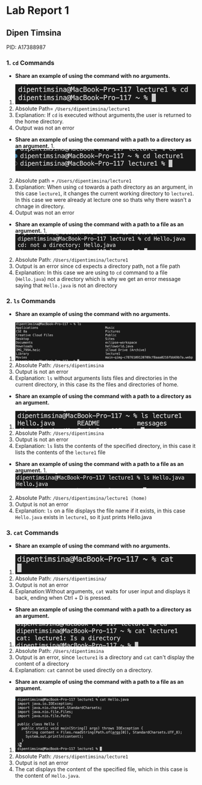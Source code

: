 # Lab Report 1


## Dipen Timsina 
PID: A17388987

### 1. `cd` Commands
+ **Share an example of using the command with no arguments.**
1.  ![Image](CD1.png)
2. Absolute Path= `/Users/dipentimsina/lecture1`
3. Explanation: If `cd` is executed without arguments,the user is returned to the home directory.
4. Output was not an error

+ **Share an example of using the command with a path to a directory as an argument.**
1.![Image](CD2.png)
2. Absolute path = `/Users/dipentimsina/lecture1`
3. Explanation: When using `cd` towards a path directory as an argument, in this case `lecture1`, it changes the current working directory to `lecture1`. In this case we were already at lecture one so thats why there wasn't a chnage in directory. 
4. Output was not an error

+ **Share an example of using the command with a path to a file as an argument.** 
1.![Image](CD3.png)
2. Absolute Path: `/Users/dipentimsina/lecture1`
3. Output is an error since cd expects a directory path, not a file path
4. Explanation: In this case we are using to `cd` command to a file (`Hello.java`) not a directory which is why we get an error message saying that `Hello.java` is not an directory



### 2. `ls` Commands 
+ **Share an example of using the command with no arguments.**
1. ![Image](LS1.png)
2. Absolute Path: `/Users/dipentimsina`
3. Output is not an error
4. Explanation: `ls` without arguments lists files and directories in the current directory, in this case its the files and directories of home.

+ **Share an example of using the command with a path to a directory as an argument.**
1. ![Image](LS2.png)
2. Absolute Path: `/Users/dipentimsina`
3. Output is not an error
4. Explanation: `ls` lists the contents of the specified directory, in this case it lists the contents of the `lecture1` file 

+ **Share an example of using the command with a path to a file as an argument.** 
1.![Image](LS3.png)
2. Absolute Path: `/Users/dipentimsina/lecture1 (home)`
3. Output is not an error
4. Explanation: `ls` on a file displays the file name if it exists, in this case `Hello.java` exists in `lecture1`, so it just prints Hello.java

    


### 3. `cat` Commands 
+ **Share an example of using the command with no arguments.**
1. ![Image](CAT1.png)
2. Absolute Path: `/Users/dipentimsina/`
3. Output is not an error
4. Explanation:Without arguments, `cat` waits for user input and displays it back, ending when Ctrl + D is pressed.

+ **Share an example of using the command with a path to a directory as an argument.**
1. ![Image](CAT2.png)
2. Absolute Path: `/Users/dipentimsina`
3. Output is an error, since `lecture1` is a directory and `cat` can't display the content of a directory 
4. Explanation: `cat` cannot be used directly on a directory.

+ **Share an example of using the command with a path to a file as an argument.** 
1. ![Image](CAT3.png)
2. Absolute Path: `/Users/dipentimsina/lecture1`
3. Output is not an error
4. The cat displays the content of the specified file, which in this case is the content of `Hello.java`.

